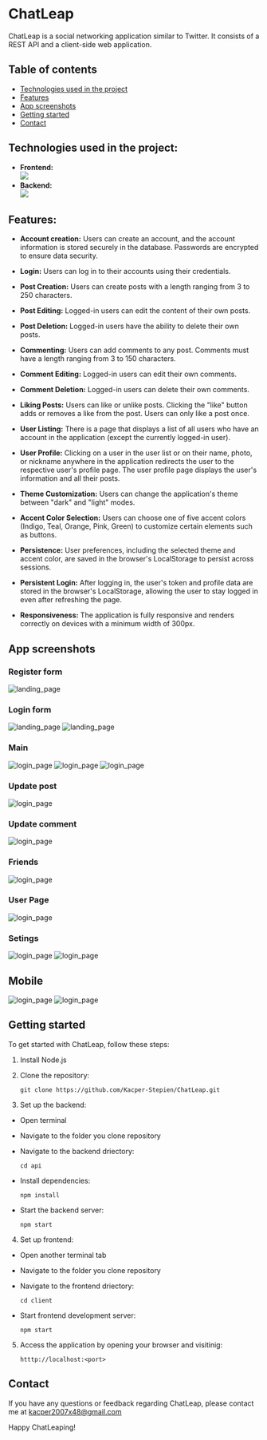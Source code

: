 # ChatLeap
ChatLeap is a social networking application similar to Twitter. It consists of a REST API  and a client-side web application.

## Table of contents
- [Technologies used in the project](#technologies-used-in-the-project)
- [Features](#features)
- [App screenshots](#app-screenshots)
- [Getting started](#getting-started)
- [Contact](#contact)

## Technologies used in the project:
- <b>Frontend:</b> <br>
[![](https://skills.thijs.gg/icons?i=react,ts,sass,xd,&theme=dark)](https://skills.thijs.gg)
- <b>Backend:</b> <br>
[![](https://skills.thijs.gg/icons?i=js,nodejs,express,mongo,&theme=dark)](https://skills.thijs.gg)

## Features:
- <b>Account creation:</b> Users can create an account, and the account information is stored securely in the database. Passwords are encrypted to ensure data security.

- <b>Login:</b> Users can log in to their accounts using their credentials.

- <b>Post Creation:</b> Users can create posts with a length ranging from 3 to 250 characters.

- <b>Post Editing:</b> Logged-in users can edit the content of their own posts.

- <b>Post Deletion:</b> Logged-in users have the ability to delete their own posts.

- <b>Commenting:</b> Users can add comments to any post. Comments must have a length ranging from 3 to 150 characters.

- <b>Comment Editing:</b> Logged-in users can edit their own comments.

- <b>Comment Deletion:</b> Logged-in users can delete their own comments.

- <b>Liking Posts:</b> Users can like or unlike posts. Clicking the "like" button adds or removes a like from the post. Users can only like a post once.

- <b>User Listing:</b> There is a page that displays a list of all users who have an account in the application (except the currently logged-in user).

- <b>User Profile:</b> Clicking on a user in the user list or on their name, photo, or nickname anywhere in the application redirects the user to the respective user's profile page. The user profile page displays the user's information and all their posts.

- <b>Theme Customization:</b> Users can change the application's theme between "dark" and "light" modes.

- <b>Accent Color Selection:</b> Users can choose one of five accent colors (Indigo, Teal, Orange, Pink, Green) to customize certain elements such as buttons.

- <b>Persistence:</b> User preferences, including the selected theme and accent color, are saved in the browser's LocalStorage to persist across sessions.

- <b>Persistent Login:</b> After logging in, the user's token and profile data are stored in the browser's LocalStorage, allowing the user to stay logged in even after refreshing the page.

- <b>Responsiveness:</b> The application is fully responsive and renders correctly on devices with a minimum width of 300px.

## App screenshots
### Register form
![landing_page](/Screens/RegisterForm.png)
### Login form
![landing_page](/Screens/LoginForm.png)
![landing_page](/Screens/LoginForm2.png)
### Main
![login_page](/Screens/Main.png)
![login_page](/Screens/Main2.png)
![login_page](/Screens/Main3.png)
### Update post
![login_page](/Screens/UpdatePost.png)
### Update comment
![login_page](/Screens/UpdateComment.png)
### Friends
![login_page](/Screens/Friends.png)
### User Page
![login_page](/Screens/UserPage.png)
### Setings
![login_page](/Screens/Settings.png)
![login_page](/Screens/Settings2.png)
## Mobile
![login_page](/Screens/MobileMain.png)
![login_page](/Screens/MobileMenu.png)


## Getting started
To get started with ChatLeap, follow these steps:
1.	Install Node.js
2.	Clone the repository: 
	
        git clone https://github.com/Kacper-Stepien/ChatLeap.git
        
3. Set up the backend:
- Open terminal
- Navigate to the folder you clone repository
- Navigate to the backend driectory:

      cd api
 
- Install dependencies:
  
      npm install
 
- Start the backend server:

      npm start
      
4. Set up frontend:
- Open another terminal tab
- Navigate to the folder you clone repository
- Navigate to the frontend driectory:

      cd client

- Start frontend development server:

      npm start
5. Access the application by opening your browser and visitinig:

       htttp://localhost:<port>


## Contact
If you have any questions or feedback regarding ChatLeap, please contact me at kacper2007x48@gmail.com

Happy ChatLeaping!
